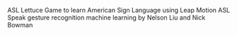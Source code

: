 ASL Lettuce 
Game to learn American Sign Language using Leap Motion 
ASL Speak gesture recognition machine learning by Nelson Liu and Nick Bowman
